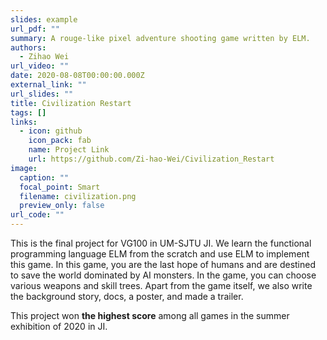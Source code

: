 ```yaml
---
slides: example
url_pdf: ""
summary: A rouge-like pixel adventure shooting game written by ELM.
authors:
  - Zihao Wei
url_video: ""
date: 2020-08-08T00:00:00.000Z
external_link: ""
url_slides: ""
title: Civilization Restart
tags: []
links:
  - icon: github
    icon_pack: fab
    name: Project Link
    url: https://github.com/Zi-hao-Wei/Civilization_Restart
image:
  caption: ""
  focal_point: Smart
  filename: civilization.png
  preview_only: false
url_code: ""
---
```

This is the final project for VG100 in UM-SJTU JI. We learn the functional programming language ELM from the scratch and use ELM to implement this game. In this game, you are the last hope of humans and are destined to save the world dominated by AI monsters. In the game, you can choose various weapons and skill trees. Apart from the game itself, we also write the background story, docs, a poster, and made a trailer.

This project won **the highest score** among all games in the summer exhibition of 2020 in JI.